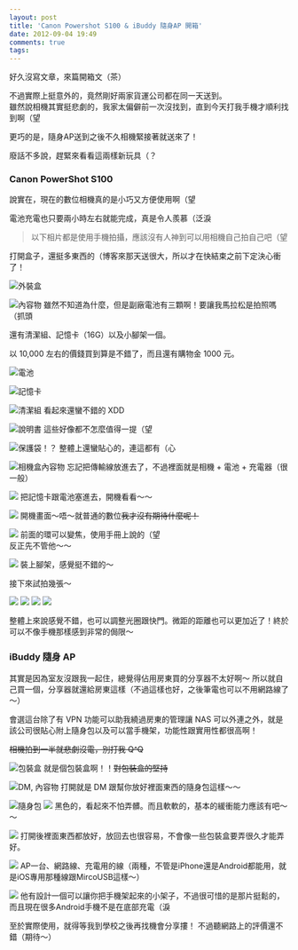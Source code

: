 ```yaml
---
layout: post
title: 'Canon Powershot S100 & iBuddy 隨身AP 開箱'
date: 2012-09-04 19:49
comments: true
tags: 
---
```



好久沒寫文章，來篇開箱文（茶）

不過實際上挺意外的，竟然剛好兩家貨運公司都在同一天送到。<br />
雖然說相機其實挺悲劇的，我家太偏僻前一次沒找到，直到今天打我手機才順利找到啊（望

更巧的是，隨身AP送到之後不久相機緊接著就送來了！

廢話不多說，趕緊來看看這兩樣新玩具（？

<!-- more -->

### Canon PowerShot S100

說實在，現在的數位相機真的是小巧又方便使用啊（望

電池充電也只要兩小時左右就能完成，真是令人羨慕（泛淚

> 以下相片都是使用手機拍攝，應該沒有人神到可以用相機自己拍自己吧（望

打開盒子，還挺多東西的（博客來那天送很大，所以才在快結束之前下定決心衝了！

![外裝盒](https://www.dropbox.com/s/27vn6ihuseay8bk/2012-09-04%2014.52.29.jpg?dl=1)

![內容物](https://www.dropbox.com/s/7pmwk4jgyhq8j15/2012-09-04%2014.53.27.jpg?dl=1)
雖然不知道為什麼，但是副廠電池有三顆啊！要讓我馬拉松是拍照嗎（抓頭

還有清潔組、記憶卡（16G）以及小腳架一個。

以 10,000 左右的價錢買到算是不錯了，而且還有購物金 1000 元。

![電池](https://www.dropbox.com/s/wqyiyjf4749e2sq/2012-09-04%2014.53.59.jpg?dl=1)

![記憶卡](https://www.dropbox.com/s/zzw2pam5jygsr56/2012-09-04%2014.54.39.jpg?dl=1)

![清潔組](https://www.dropbox.com/s/53y0qc2quvzq48n/2012-09-04%2014.56.43.jpg?dl=1)
看起來還蠻不錯的 XDD

![說明書](https://www.dropbox.com/s/z9shm9vwjs5v11t/2012-09-04%2014.57.49.jpg?dl=1)
這些好像都不怎麼值得一提（望

![保護袋！？](https://www.dropbox.com/s/vefqnwg5ecz2syn/2012-09-04%2014.57.59.jpg?dl=1)
整體上還蠻貼心的，連這都有（心

![相機盒內容物](https://www.dropbox.com/s/2aa8tzyjlvx562i/2012-09-04%2015.00.15.jpg?dl=1)
忘記把傳輸線放進去了，不過裡面就是相機 + 電池 + 充電器（很一般）

![](https://www.dropbox.com/s/tk9jzv7f75f2p4n/2012-09-04%2015.04.43.jpg?dl=1)
把記憶卡跟電池塞進去，開機看看～～

![](https://www.dropbox.com/s/6l75mz25uslyxs1/2012-09-04%2015.07.01.jpg?dl=1)
開機畫面～唔～就普通的數位<del>我才沒有期待什麼呢！</del>

![](https://www.dropbox.com/s/58ktxjli0s6aevx/2012-09-04%2015.07.24.jpg?dl=1)
前面的環可以變焦，使用手冊上說的（望<br />
反正先不管他～～

![](https://www.dropbox.com/s/x6xms9dqytvrnsp/2012-09-04%2015.08.47.jpg?dl=1)
裝上腳架，感覺挺不錯的～

接下來試拍幾張～

![](https://www.dropbox.com/s/7ttlmtkmhutnszt/2012-09-04%2015.13.53.jpg?dl=1)
![](https://www.dropbox.com/s/gtbzs65pp09a6pd/2012-09-04%2015.14.23.jpg?dl=1)
![](https://www.dropbox.com/s/b4s68bh87oyyvdk/2012-09-04%2015.14.32.jpg?dl=1)
![](https://www.dropbox.com/s/zrnwse2mzqw3ick/2012-09-04%2015.18.39.jpg?dl=1)

整體上來說感覺不錯，也可以調整光圈跟快門。微距的距離也可以更加近了！終於可以不像手機那樣感到非常的侷限～

### iBuddy 隨身 AP

其實是因為室友沒跟我一起住，總覺得佔用房東買的分享器不太好啊～
所以就自己買一個，分享器就還給房東這樣（不過這樣也好，之後筆電也可以不用網路線了～）

會選這台除了有 VPN 功能可以助我繞過房東的管理讓 NAS 可以外連之外，就是該公司很貼心附上隨身包以及可以當手機架，功能性跟實用性都很高啊！

<del>相機拍到一半就悲劇沒電，別打我 Q^Q</del>

![包裝盒](https://www.dropbox.com/s/6po1nu9yc8rd5fn/2012-09-04%2015.28.16.jpg?dl=1)
就是個包裝盒啊！！<del>對包裝盒的堅持</del>

![DM, 內容物](https://www.dropbox.com/s/kbqdw98tj33lziy/2012-09-04%2015.29.13.jpg?dl=1)
打開就是 DM 跟幫你放好裡面東西的隨身包這樣～～

![隨身包](https://www.dropbox.com/s/776ucu7bl8x1gwf/2012-09-04%2015.29.55.jpg?dl=1)
![](https://www.dropbox.com/s/kr2rzs4mf5s6f2a/2012-09-04%2015.30.05.jpg?dl=1)
黑色的，看起來不怕弄髒。而且軟軟的，基本的緩衝能力應該有吧～～

![](https://www.dropbox.com/s/5t13wbrblb0k47r/2012-09-04%2015.30.32.jpg?dl=1)
打開後裡面東西都放好，放回去也很容易，不會像一些包裝盒要弄很久才能弄好。

![](https://www.dropbox.com/s/w29qvja2kl8g32o/2012-09-04%2015.33.07.jpg?dl=1)
AP一台、網路線、充電用的線（兩種，不管是iPhone還是Android都能用，就是iOS專用那種線跟MircoUSB這樣～）

![](https://www.dropbox.com/s/56m7qz3dyngo5s7/2012-09-04%2015.33.42.jpg?dl=1)
他有設計一個可以讓你把手機架起來的小架子，不過很可惜的是那片挺鬆的，而且現在很多Android手機不是在底部充電（淚

至於實際使用，就得等我到學校之後再找機會分享摟！
不過聽網路上的評價還不錯（期待～）
